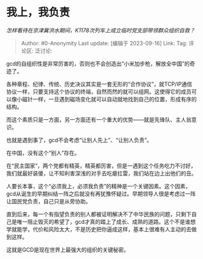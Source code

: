 # 我上，我负责
*怎样看待在京津冀洪水期间，K1178次列车上成立临时党支部带领群众组织自救？*

> Author: #0-Anonymity
> Last update: [编辑于 2023-09-16]
> Link:
> Tag:
> 评论区:
> 泛讨论:

gcd的自组织性是非常厉害的，否则也不会创造出“小米加步枪，解放全中国”的奇迹了。

各种章程、纪律、传统、历史决议其实是一套无形的“合作协议”，就TCP/IP通信协议一样，只要支持这个协议的终端，自然而然的就可以组网。这使得它的成员可以像小磁针一样，一旦遇到磁场变化就可以自动就地找到自己的位置，形成有序的结构。

而这个素质只是一方面，另一方面还有一个重大的优势——就是先锋队、主人翁意识。

也就是遇到事了，gcd不会考虑“让别人先上”、“让别人负责”。

在中国，没有这个“别人”存在。

在“民主国家”，两个党都有精英，精英都厉害，但是一遇到这个任务吃力不讨好，我们就最好装傻，让不知利害深浅的对手去吃瘪扛雷，我们站在边上出他们的丑。

人要长本事，这个“必须我上，必须我负责”的精神是一个关键因素。这个因素，gcd从诞生的早期纠结一阵之后就没有再犹豫怀疑过。早期领导人很是考虑过一阵让国民党负责，自己只是从旁协助。

直到后来，每一个有指望负责的别人都被证明解决不了中华民族的问题，只剩下自己是唯一阻止毁灭的希望了，gcd才真的踏上了成长、成熟的道路。这个不是谁想学就能学，代价和风险太大，不是历史把你逼成这样，基本上很难有人主动的去做到这样。

这就是GCD是现在世界上最强大的组织的关键秘密。